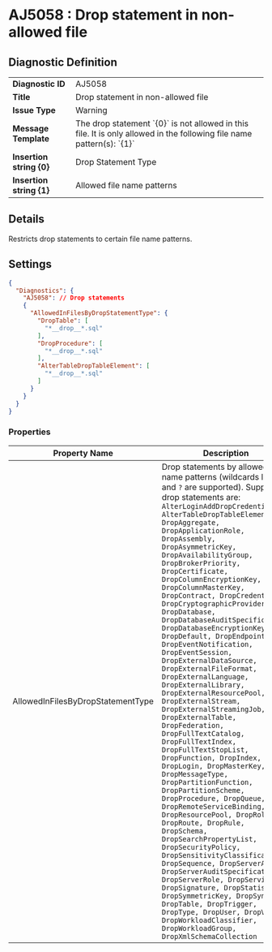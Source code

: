 # AJ5058 : Drop statement in non-allowed file

## Diagnostic Definition

<table>
  <tr>
    <td class="header"><b>Diagnostic ID</b></td>
    <td>AJ5058</td>
  </tr>
  <tr>
    <td class="header"><b>Title</b></td>
    <td>Drop statement in non-allowed file</td>
  </tr>
  <tr>
    <td class="header"><b>Issue Type</b></td>
    <td>Warning</td>
  </tr>
  <tr>
    <td class="header"><b>Message Template</b></td>
    <td>The drop statement `{0}` is not allowed in this file. It is only allowed in the following file name pattern(s): `{1}`</td>
  </tr>
    <tr>
    <td class="header"><b>Insertion string {0}</b></td>
    <td>Drop Statement Type</td>
  </tr>
  <tr>
    <td class="header"><b>Insertion string {1}</b></td>
    <td>Allowed file name patterns</td>
  </tr>

</table>

## Details

Restricts drop statements to certain file name patterns.


## Settings

```json
{
  "Diagnostics": {
    "AJ5058": // Drop statements
    {
      "AllowedInFilesByDropStatementType": {
        "DropTable": [
          "*__drop__*.sql"
        ],
        "DropProcedure": [
          "*__drop__*.sql"
        ],
        "AlterTableDropTableElement": [
          "*__drop__*.sql"
        ]
      }
    }
  }
}
```


### Properties

| Property Name                     | Description                                                                                                                                                                                                                                                                                                                                                                                                                                                                                                                                                                                                                                                                                                                                                                                                                                                                                                                                                                                                                                                                                                                                                                                                                                                                                                                                                                                                                               |
|-----------------------------------|-------------------------------------------------------------------------------------------------------------------------------------------------------------------------------------------------------------------------------------------------------------------------------------------------------------------------------------------------------------------------------------------------------------------------------------------------------------------------------------------------------------------------------------------------------------------------------------------------------------------------------------------------------------------------------------------------------------------------------------------------------------------------------------------------------------------------------------------------------------------------------------------------------------------------------------------------------------------------------------------------------------------------------------------------------------------------------------------------------------------------------------------------------------------------------------------------------------------------------------------------------------------------------------------------------------------------------------------------------------------------------------------------------------------------------------------|
| AllowedInFilesByDropStatementType | Drop statements by allowed file name patterns (wildcards like `*` and `?` are supported). Supported drop statements are: `AlterLoginAddDropCredential, AlterTableDropTableElement, DropAggregate, DropApplicationRole, DropAssembly, DropAsymmetricKey, DropAvailabilityGroup, DropBrokerPriority, DropCertificate, DropColumnEncryptionKey, DropColumnMasterKey, DropContract, DropCredential, DropCryptographicProvider, DropDatabase, DropDatabaseAuditSpecification, DropDatabaseEncryptionKey, DropDefault, DropEndpoint, DropEventNotification, DropEventSession, DropExternalDataSource, DropExternalFileFormat, DropExternalLanguage, DropExternalLibrary, DropExternalResourcePool, DropExternalStream, DropExternalStreamingJob, DropExternalTable, DropFederation, DropFullTextCatalog, DropFullTextIndex, DropFullTextStopList, DropFunction, DropIndex, DropLogin, DropMasterKey, DropMessageType, DropPartitionFunction, DropPartitionScheme, DropProcedure, DropQueue, DropRemoteServiceBinding, DropResourcePool, DropRole, DropRoute, DropRule, DropSchema, DropSearchPropertyList, DropSecurityPolicy, DropSensitivityClassification, DropSequence, DropServerAudit, DropServerAuditSpecification, DropServerRole, DropService, DropSignature, DropStatistics, DropSymmetricKey, DropSynonym, DropTable, DropTrigger, DropType, DropUser, DropView, DropWorkloadClassifier, DropWorkloadGroup, DropXmlSchemaCollection` |




